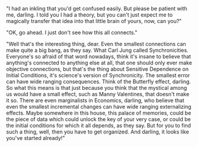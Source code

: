 "I had an inkling that you'd get confused easily. But please be patient with me, darling. I told you I had a theory, but you can't just expect me to magically transfer that idea into that little brain of yours, now, can you?"

"OK, go ahead. I just don't see how this all connects."

"Well that's the interesting thing, dear. Even the smallest connections can make quite a big bang, as they say. What Carl Jung called Synchronicities. Everyone's so afraid of that word nowadays, think it's insane to believe that anything's connected to anything else at all, that one should only ever make objective connections, but that's the thing about Sensitive Dependence on Initial Conditions, it's science's version of Synchronicity. The smallest error can have wide ranging consequences. Think of the Butterfly effect, darling. So what this means is that just because you think that the mystical among us would have a small effect, such as Manny Valentines, that doesn't make it so. There are even marginalists in Economics, darling, who believe that even the smallest incremental changes can have wide ranging externalizing effects. Maybe somewhere in this house, this palace of memories, could be the piece of data which could unlock the key of your very case, or could be the initial conditions for which it all depends, as they say. But for you to find such a thing, well, then you have to get organized. And darling, it looks like you've started already!"